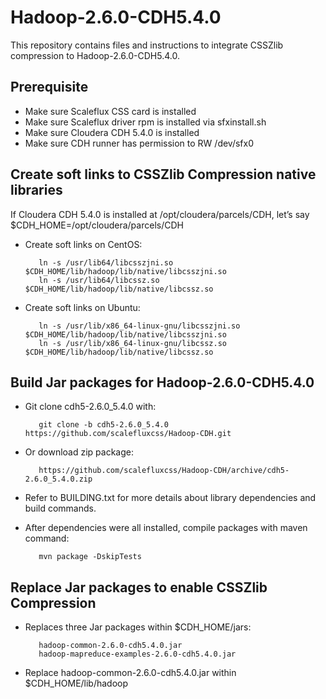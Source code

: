 # Hadoop-2.6.0-CDH5.4.0
This repository contains files and instructions to integrate CSSZlib compression to Hadoop-2.6.0-CDH5.4.0.


## Prerequisite
- Make sure Scaleflux CSS card is installed
- Make sure Scaleflux driver rpm is installed via sfxinstall.sh
- Make sure Cloudera CDH 5.4.0 is installed
- Make sure CDH runner has permission to RW /dev/sfx0


## Create soft links to CSSZlib Compression native libraries
If Cloudera CDH 5.4.0 is installed at /opt/cloudera/parcels/CDH, let’s say $CDH_HOME=/opt/cloudera/parcels/CDH

- Create soft links on CentOS:

         ln -s /usr/lib64/libcsszjni.so $CDH_HOME/lib/hadoop/lib/native/libcsszjni.so
         ln -s /usr/lib64/libcssz.so $CDH_HOME/lib/hadoop/lib/native/libcssz.so

- Create soft links on Ubuntu:

         ln -s /usr/lib/x86_64-linux-gnu/libcsszjni.so $CDH_HOME/lib/hadoop/lib/native/libcsszjni.so
         ln -s /usr/lib/x86_64-linux-gnu/libcssz.so $CDH_HOME/lib/hadoop/lib/native/libcssz.so


## Build Jar packages for Hadoop-2.6.0-CDH5.4.0
- Git clone cdh5-2.6.0_5.4.0 with:

         git clone -b cdh5-2.6.0_5.4.0 https://github.com/scalefluxcss/Hadoop-CDH.git
- Or download zip package:

         https://github.com/scalefluxcss/Hadoop-CDH/archive/cdh5-2.6.0_5.4.0.zip
- Refer to BUILDING.txt for more details about library dependencies and build commands.
- After dependencies were all installed, compile packages with maven command:

         mvn package -DskipTests


## Replace Jar packages to enable CSSZlib Compression
- Replaces three Jar packages within $CDH_HOME/jars:

         hadoop-common-2.6.0-cdh5.4.0.jar
         hadoop-mapreduce-examples-2.6.0-cdh5.4.0.jar

- Replace hadoop-common-2.6.0-cdh5.4.0.jar within $CDH_HOME/lib/hadoop
